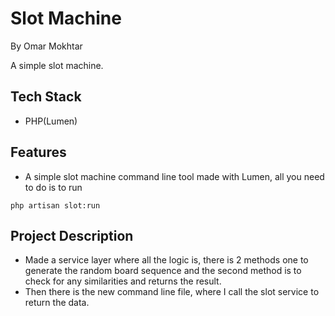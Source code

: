 
# Slot Machine

By Omar Mokhtar

A simple slot machine.

## Tech Stack

- PHP(Lumen)


## Features

- A simple slot machine command line tool made with Lumen, all you need to do is to run

```
php artisan slot:run
```


## Project Description

- Made a service layer where all the logic is, there is 2 methods one to generate the random board sequence and the second method is to check for any similarities and returns the result.
- Then there is the new command line file, where I call the slot service to return the data.
